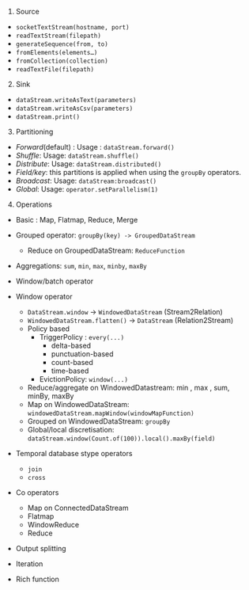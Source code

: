 

1. Source

- `socketTextStream(hostname, port)`
- `readTextStream(filepath)`
- `generateSequence(from, to)`
- `fromElements(elements…)`
- `fromCollection(collection)`
- `readTextFile(filepath)`

2. Sink
- `dataStream.writeAsText(parameters)`
- `dataStream.writeAsCsv(parameters)`
- `dataStream.print()`
3. Partitioning 
- *Forward*(default) :  Usage : `dataStream.forward()`
- *Shuffle*:            Usage: `dataStream.shuffle()`
- *Distribute*:         Usage: `dataStream.distributed()`
- *Field/key*:          this partitions is applied when using the `groupBy` operators. 
- *Broadcast*:          Usage: `dataStream:broadcast()`
- *Global*:             Usage: `operator.setParallelism(1)`

4. Operations
- Basic : Map, Flatmap, Reduce, Merge
- Grouped operator: `groupBy(key) -> GroupedDataStream`
    + Reduce on GroupedDataStream: `ReduceFunction`
- Aggregations: `sum`,  `min`, `max`, `minby`, `maxBy`
- Window/batch operator
- Window operator
    +   `DataStream.window` -> `WindowedDataStream` (Stream2Relation)
    +   `WindowedDataStream.flatten()` -> `DataStream` (Relation2Stream)
    + Policy based
        * TriggerPolicy : `every(...)`
            - delta-based
            - punctuation-based
            - count-based
            - time-based
        * EvictionPolicy: `window(...)`
    + Reduce/aggregate on WindowedDatastream: min , max , sum, minBy, maxBy
    + Map on WindowedDataStream: `windowedDataStream.mapWindow(windowMapFunction)`
    + Grouped on WindowedDataStream: `groupBy`
    + Global/local discretisation: `dataStream.window(Count.of(100)).local().maxBy(field)`
- Temporal database stype operators
    + `join`
    + `cross`

- Co operators
    + Map on ConnectedDataStream
    + Flatmap
    + WindowReduce
    + Reduce
- Output splitting
- Iteration
- Rich function